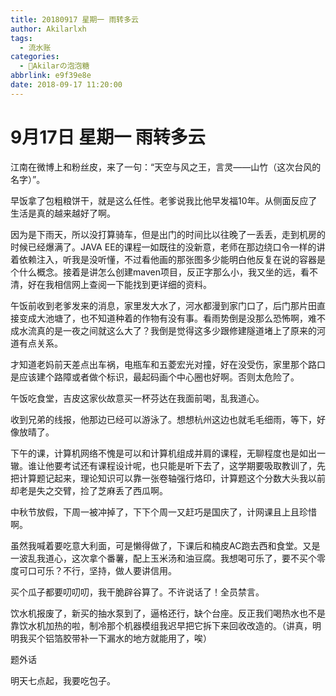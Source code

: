 ```yaml
---
title: 20180917 星期一 雨转多云
author: Akilarlxh
tags:
  - 流水账
categories:
  - 🍬Akilarの泡泡糖
abbrlink: e9f39e8e
date: 2018-09-17 11:20:00
---
```

# 9月17日 星期一 雨转多云

江南在微博上和粉丝皮，来了一句：“天空与风之王，言灵——山竹（这次台风的名字）”。

早饭拿了包粗粮饼干，就是这么任性。老爹说我比他早发福10年。从侧面反应了生活是真的越来越好了啊。

因为是下雨天，所以没打算骑车，但是出门的时间比以往晚了一丢丢，走到机房的时候已经爆满了。JAVA EE的课程一如既往的没新意，老师在那边绕口令一样的讲着依赖注入，听我是没听懂，不过看他画的那张图多少能明白他反复在说的容器是个什么概念。接着是讲怎么创建maven项目，反正字那么小，我又坐的远，看不清，好在我相信网上查阅一下能找到更详细的资料。

午饭前收到老爹发来的消息，家里发大水了，河水都漫到家门口了，后门那片田直接变成大池塘了，也不知道种着的作物有没有事。看雨势倒是没那么恐怖啊，难不成水流真的是一夜之间就这么大了？我倒是觉得这多少跟修建隧道堵上了原来的河道有点关系。

才知道老妈前天差点出车祸，电瓶车和五菱宏光对撞，好在没受伤，家里那个路口是应该建个路障或者做个标识，最起码画个中心圈也好啊。否则太危险了。

午饭吃食堂，吉皮这家伙故意买一杯芬达在我面前喝，乱我道心。

收到兄弟的线报，他那边已经可以游泳了。想想杭州这边也就毛毛细雨，等下，好像放晴了。

下午的课，计算机网络不愧是可以和计算机组成并肩的课程，无聊程度也是如出一辙。谁让他要考试还有课程设计呢，也只能是听下去了，这学期要吸取教训了，先把计算题记起来，理论知识可以靠一张卷轴强行烙印，计算题这个分数大头我以前却老是失之交臂，捡了芝麻丢了西瓜啊。

中秋节放假，下周一被冲掉了，下下个周一又赶巧是国庆了，计网课且上且珍惜啊。

虽然我喊着要吃意大利面，可是懒得做了，下课后和楠皮AC跑去西和食堂。又是一波乱我道心，这次拿个番薯，配上玉米汤和油豆腐。我想喝可乐了，要不买个零度可口可乐？不行，坚持，做人要讲信用。

买个瓜子都要叨叨叨，我干脆辟谷算了。不许说话了！全员禁言。

饮水机报废了，新买的抽水泵到了，逼格还行，缺个台座。反正我们喝热水也不是靠饮水机加热的啦，制冷那个机器模组我迟早把它拆下来回收改造的。（讲真，明明我买个铝箔胶带补一下漏水的地方就能用了，唉）

题外话

明天七点起，我要吃包子。